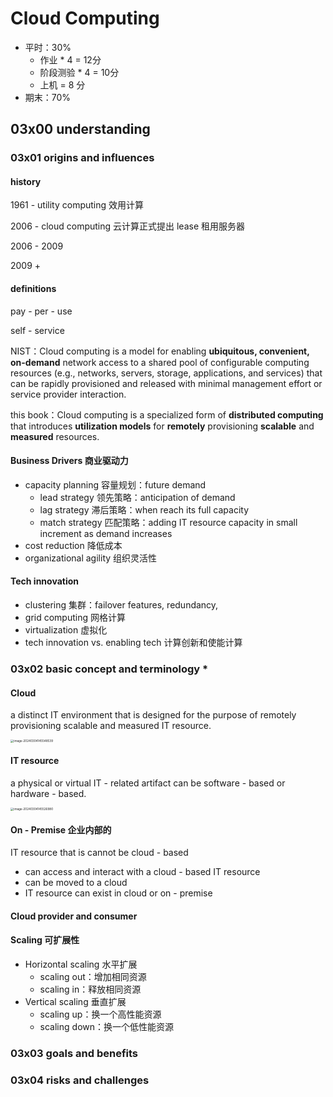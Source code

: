 # Cloud Computing

- 平时：30%
  - 作业 * 4 = 12分
  - 阶段测验 * 4 = 10分
  - 上机 = 8 分
- 期末：70%

## 03x00 understanding

###  03x01 origins and influences

#### history

1961 - utility computing 效用计算

2006 - cloud computing 云计算正式提出 lease 租用服务器

2006 - 2009

2009 +

#### definitions

pay - per - use

self - service

NIST：Cloud computing is a model for enabling **ubiquitous, convenient, on-demand** network access to a shared pool of configurable computing resources (e.g., networks, servers, storage, applications, and services) that can be rapidly provisioned and released with minimal management effort or service provider interaction.

this book：Cloud computing is a specialized form of **distributed computing** that introduces **utilization models** for **remotely** provisioning **scalable** and  **measured** resources.

#### Business Drivers 商业驱动力

- capacity planning 容量规划：future demand
  - lead strategy 领先策略：anticipation of demand
  - lag strategy 滞后策略：when reach its full capacity
  - match strategy 匹配策略：adding IT resource capacity in small increment as demand increases
- cost reduction 降低成本
- organizational agility 组织灵活性

#### Tech innovation

- clustering 集群：failover features, redundancy, 
- grid computing 网格计算
- virtualization 虚拟化
- tech innovation vs. enabling tech 计算创新和使能计算

### 03x02 basic concept and terminology *

#### Cloud

a distinct IT environment that is designed for the purpose of remotely provisioning scalable and measured IT resource.

<img src="https://cdn.jsdelivr.net/gh/chousinbin/Image/202403041455577.png" alt="image-20240304145548539" style="zoom:33%;" />

#### IT resource

a physical or virtual IT - related artifact can be software - based or hardware - based.

<img src="https://cdn.jsdelivr.net/gh/chousinbin/Image/202403041455063.png" alt="image-20240304145526980" style="zoom: 33%;" />

#### On - Premise 企业内部的

IT resource that is cannot be cloud - based

- can access and interact with a cloud - based IT resource
- can be moved to a cloud
- IT resource can exist in cloud or on - premise

#### Cloud provider and consumer

#### Scaling 可扩展性

- Horizontal scaling 水平扩展
  - scaling out：增加相同资源
  - scaling in：释放相同资源
- Vertical scaling 垂直扩展
  - scaling up：换一个高性能资源
  - scaling down：换一个低性能资源

### 03x03 goals and benefits



### 03x04 risks and challenges

